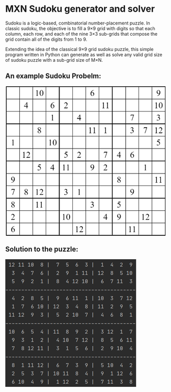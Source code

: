 # MXN Sudoku generator and solver
Sudoku is a logic-based, combinatorial number-placement puzzle. In classic sudoku, the objective is to fill a 9×9 grid with digits so that each column, each row, and each of the nine 3×3 sub-grids that compose the grid contain all of the digits from 1 to 9.

Extending the idea of the classical 9×9 grid sudoku puzzle, this simple program written in Python can generate as well as solve any valid grid size of sudoku puzzle with a sub-grid size of M×N.

## An example Sudoku Probelm:

<img src = 'assets/images/sudoku.png' alt = 'Ejalo Labs' align = 'center'>



## Solution to the puzzle:
<img src = 'assets/images/solved.png' alt = 'Ejalo Labs' align = 'center'>
